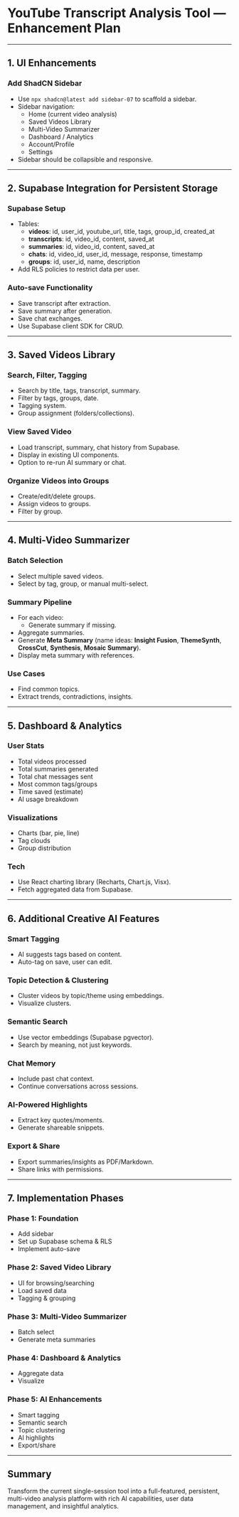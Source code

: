 # YouTube Transcript Analysis Tool — Enhancement Plan

---

## 1. UI Enhancements

### Add ShadCN Sidebar

- Use `npx shadcn@latest add sidebar-07` to scaffold a sidebar.
- Sidebar navigation:
  - Home (current video analysis)
  - Saved Videos Library
  - Multi-Video Summarizer
  - Dashboard / Analytics
  - Account/Profile
  - Settings
- Sidebar should be collapsible and responsive.

---

## 2. Supabase Integration for Persistent Storage

### Supabase Setup

- Tables:
  - **videos**: id, user_id, youtube_url, title, tags, group_id, created_at
  - **transcripts**: id, video_id, content, saved_at
  - **summaries**: id, video_id, content, saved_at
  - **chats**: id, video_id, user_id, message, response, timestamp
  - **groups**: id, user_id, name, description
- Add RLS policies to restrict data per user.

### Auto-save Functionality

- Save transcript after extraction.
- Save summary after generation.
- Save chat exchanges.
- Use Supabase client SDK for CRUD.

---

## 3. Saved Videos Library

### Search, Filter, Tagging

- Search by title, tags, transcript, summary.
- Filter by tags, groups, date.
- Tagging system.
- Group assignment (folders/collections).

### View Saved Video

- Load transcript, summary, chat history from Supabase.
- Display in existing UI components.
- Option to re-run AI summary or chat.

### Organize Videos into Groups

- Create/edit/delete groups.
- Assign videos to groups.
- Filter by group.

---

## 4. Multi-Video Summarizer

### Batch Selection

- Select multiple saved videos.
- Select by tag, group, or manual multi-select.

### Summary Pipeline

- For each video:
  - Generate summary if missing.
- Aggregate summaries.
- Generate **Meta Summary** (name ideas: **Insight Fusion**, **ThemeSynth**, **CrossCut**, **Synthesis**, **Mosaic Summary**).
- Display meta summary with references.

### Use Cases

- Find common topics.
- Extract trends, contradictions, insights.

---

## 5. Dashboard & Analytics

### User Stats

- Total videos processed
- Total summaries generated
- Total chat messages sent
- Most common tags/groups
- Time saved (estimate)
- AI usage breakdown

### Visualizations

- Charts (bar, pie, line)
- Tag clouds
- Group distribution

### Tech

- Use React charting library (Recharts, Chart.js, Visx).
- Fetch aggregated data from Supabase.

---

## 6. Additional Creative AI Features

### Smart Tagging

- AI suggests tags based on content.
- Auto-tag on save, user can edit.

### Topic Detection & Clustering

- Cluster videos by topic/theme using embeddings.
- Visualize clusters.

### Semantic Search

- Use vector embeddings (Supabase pgvector).
- Search by meaning, not just keywords.

### Chat Memory

- Include past chat context.
- Continue conversations across sessions.

### AI-Powered Highlights

- Extract key quotes/moments.
- Generate shareable snippets.

### Export & Share

- Export summaries/insights as PDF/Markdown.
- Share links with permissions.

---

## 7. Implementation Phases

### Phase 1: Foundation

- Add sidebar
- Set up Supabase schema & RLS
- Implement auto-save

### Phase 2: Saved Video Library

- UI for browsing/searching
- Load saved data
- Tagging & grouping

### Phase 3: Multi-Video Summarizer

- Batch select
- Generate meta summaries

### Phase 4: Dashboard & Analytics

- Aggregate data
- Visualize

### Phase 5: AI Enhancements

- Smart tagging
- Semantic search
- Topic clustering
- AI highlights
- Export/share

---

## Summary

Transform the current single-session tool into a full-featured, persistent, multi-video analysis platform with rich AI capabilities, user data management, and insightful analytics.
